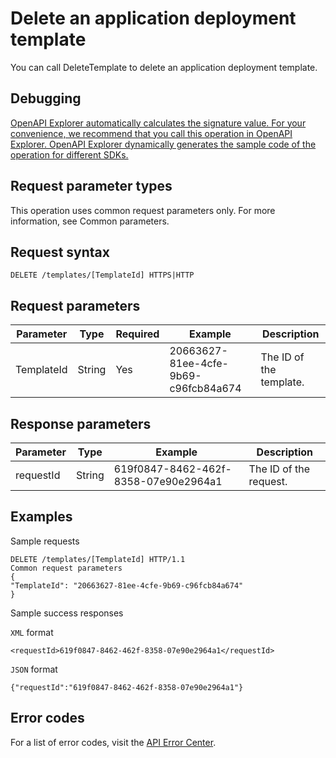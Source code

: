 # Delete an application deployment template

You can call DeleteTemplate to delete an application deployment template.

## Debugging

[OpenAPI Explorer automatically calculates the signature value. For your convenience, we recommend that you call this operation in OpenAPI Explorer. OpenAPI Explorer dynamically generates the sample code of the operation for different SDKs.](https://api.aliyun.com/#product=CS&api=DeleteTemplate&type=ROA&version=2015-12-15)

## Request parameter types

This operation uses common request parameters only. For more information, see Common parameters.

## Request syntax

```
DELETE /templates/[TemplateId] HTTPS|HTTP
```

## Request parameters

|Parameter|Type|Required|Example|Description|
|---------|----|--------|-------|-----------|
|TemplateId|String|Yes|20663627-81ee-4cfe-9b69-c96fcb84a674|The ID of the template. |

## Response parameters

|Parameter|Type|Example|Description|
|---------|----|-------|-----------|
|requestId|String|619f0847-8462-462f-8358-07e90e2964a1|The ID of the request. |

## Examples

Sample requests

```
DELETE /templates/[TemplateId] HTTP/1.1
Common request parameters
{
"TemplateId": "20663627-81ee-4cfe-9b69-c96fcb84a674"
}
```

Sample success responses

`XML` format

```
<requestId>619f0847-8462-462f-8358-07e90e2964a1</requestId>
```

`JSON` format

```
{"requestId":"619f0847-8462-462f-8358-07e90e2964a1"}
```

## Error codes

For a list of error codes, visit the [API Error Center](https://error-center.alibabacloud.com/status/product/CS).

